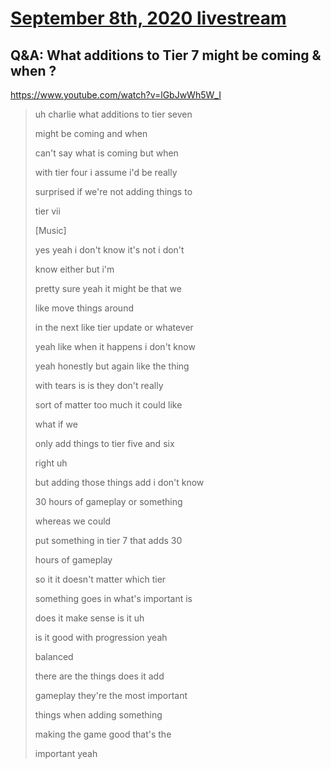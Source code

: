 # [September 8th, 2020 livestream](../2020-09-08.md)
## Q&A: What additions to Tier 7 might be coming & when ?
https://www.youtube.com/watch?v=lGbJwWh5W_I
> uh charlie what additions to tier seven
> 
> might be coming and when
> 
> can't say what is coming but when
> 
> with tier four i assume i'd be really
> 
> surprised if we're not adding things to
> 
> tier vii
> 
> [Music]
> 
> yes yeah i don't know it's not i don't
> 
> know either but i'm
> 
> pretty sure yeah it might be that we
> 
> like move things around
> 
> in the next like tier update or whatever
> 
> yeah like when it happens i don't know
> 
> yeah honestly but again like the thing
> 
> with tears is is they don't really
> 
> sort of matter too much it could like
> 
> what if we
> 
> only add things to tier five and six
> 
> right uh
> 
> but adding those things add i don't know
> 
> 30 hours of gameplay or something
> 
> whereas we could
> 
> put something in tier 7 that adds 30
> 
> hours of gameplay
> 
> so it it doesn't matter which tier
> 
> something goes in what's important is
> 
> does it make sense is it uh
> 
> is it good with progression yeah
> 
> balanced
> 
> there are the things does it add
> 
> gameplay they're the most important
> 
> things when adding something
> 
> making the game good that's the
> 
> important yeah
> 
